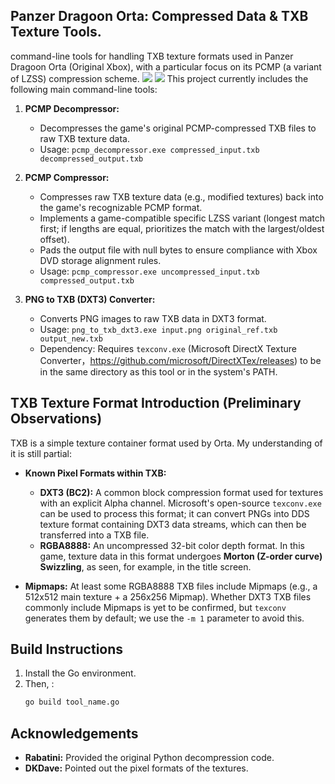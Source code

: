 ## Panzer Dragoon Orta: Compressed Data & TXB Texture Tools.

command-line tools for handling TXB texture formats used in Panzer Dragoon Orta (Original Xbox), with a particular focus on its PCMP (a variant of LZSS) compression scheme.
![](https://pic1.imgdb.cn/item/6875283f58cb8da5c8adc4d4.png)
![](https://pic1.imgdb.cn/item/6875288658cb8da5c8adc4f6.png)
This project currently includes the following main command-line tools:

1.  **PCMP Decompressor:**
    *   Decompresses the game's original PCMP-compressed TXB files to raw TXB texture data.
    *   Usage: `pcmp_decompressor.exe compressed_input.txb decompressed_output.txb`

2.  **PCMP Compressor:**
    *   Compresses raw TXB texture data (e.g., modified textures) back into the game's recognizable PCMP format.
    *   Implements a game-compatible specific LZSS variant (longest match first; if lengths are equal, prioritizes the match with the largest/oldest offset).
    *   Pads the output file with null bytes to ensure compliance with Xbox DVD storage alignment rules.
    *   Usage:
        ```pcmp_compressor.exe uncompressed_input.txb compressed_output.txb```

3.  **PNG to TXB (DXT3) Converter:**
    *   Converts PNG images to raw TXB data in DXT3 format.
    *   Usage: `png_to_txb_dxt3.exe input.png original_ref.txb output_new.txb`
    *   Dependency: Requires `texconv.exe` (Microsoft DirectX Texture Converter，https://github.com/microsoft/DirectXTex/releases) to be in the same directory as this tool or in the system's PATH.

## TXB Texture Format Introduction (Preliminary Observations)

TXB is a simple texture container format used by Orta. My understanding of it is still partial:

*   **Known Pixel Formats within TXB:**
    *   **DXT3 (BC2):** A common block compression format used for textures with an explicit Alpha channel. Microsoft's open-source `texconv.exe` can be used to process this format; it can convert PNGs into DDS texture format containing DXT3 data streams, which can then be transferred into a TXB file.
    *   **RGBA8888:** An uncompressed 32-bit color depth format. In this game, texture data in this format undergoes **Morton (Z-order curve) Swizzling**, as seen, for example, in the title screen.

*   **Mipmaps:** At least some RGBA8888 TXB files include Mipmaps (e.g., a 512x512 main texture + a 256x256 Mipmap). Whether DXT3 TXB files commonly include Mipmaps is yet to be confirmed, but `texconv` generates them by default; we use the `-m 1` parameter to avoid this.

## Build Instructions

1.  Install the Go environment.
2.  Then, :
    ```bash
    go build tool_name.go 
    ```
    

## Acknowledgements

*   **Rabatini:** Provided the original Python decompression code.
*   **DKDave:** Pointed out the pixel formats of the textures.
